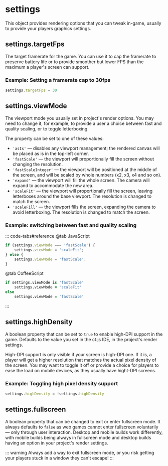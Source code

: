 # settings

This object provides rendering options that you can tweak in-game, usually to provide your players graphics settings.

## settings.targetFps

The target framerate for the game. You can use it to cap the framerate to preserve battery life or to provide smoother but lower FPS than the maximum a player's screen can support.

### Example: Setting a framerate cap to 30fps

```js
settings.targetFps = 30
```

## settings.viewMode

The viewport mode you usually set in project's render options. You may need to change it, for example, to provide a user a choice between fast and quality scaling, or to toggle letterboxing.

The property can be set to one of these values:

* `'asIs'` — disables any viewport management; the rendered canvas
will be placed as is in the top-left corner.
* `'fastScale'` — the viewport will proportionally fill the screen
without changing the resolution.
* `'fastScaleInteger'` — the viewport will be positioned at the middle
of the screen, and will be scaled by whole numbers (x2, x3, x4 and so on).
* `'expand'` — the viewport will fill the whole screen. The camera will
expand to accommodate the new area.
* `'scaleFit'` — the viewport will proportionally fill the screen, leaving letterboxes
around the base viewport. The resolution is changed to match the screen.
* `'scaleFill'` — the viewport fills the screen, expanding the camera to avoid letterboxing.
The resolution is changed to match the screen.

### Example: switching between fast and quality scaling

::: code-tabs#reference
@tab JavaScript
```js
if (settings.viewMode === 'fastScale') {
    settings.viewMode = 'scaleFit';
} else {
    settings.viewMode = 'fastScale';
}
```
@tab CoffeeScript
```coffee
if settings.viewMode is 'fastScale'
    settings.viewMode = 'scaleFit'
else
    settings.viewMode = 'fastScale'
```
:::

## settings.highDensity

A boolean property that can be set to `true` to enable high-DPI support in the game. Defaults to the value you set in the ct.js IDE, in the project's render settings.

High-DPI support is only visible if your screen is high-DPI one. If it is, a player will get a higher resolution that matches the actual pixel density of the screen. You may want to toggle it off or provide a choice for players to ease the load on mobile devices, as they usually have hight-DPI screens.

### Example: Toggling high pixel density support

```js
settings.highDensity = !settings.highDensity
```

## settings.fullscreen

A boolean property that can be changed to exit or enter fullscreen mode. It always defaults to `false` as web games cannot enter fullscreen voluntarily — only through user interaction. Desktop and mobile builds work differently, with mobile builds being always in fullscreen mode and desktop builds having an option in your project's render settings.

::: warning
Always add a way to exit fullscreen mode, or you risk getting your players stuck in a window they can't escape!
:::